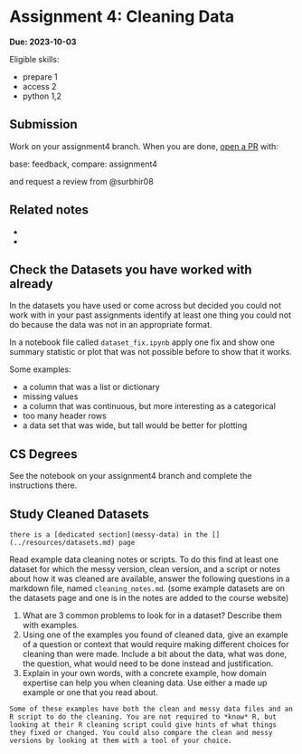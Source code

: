 # Assignment 4: Cleaning Data

__Due: 2023-10-03__


Eligible skills: 
- prepare 1
- access 2
- python 1,2


## Submission

Work on your assignment4 branch. When you are done, [open a PR](https://docs.github.com/en/pull-requests/collaborating-with-pull-requests/proposing-changes-to-your-work-with-pull-requests/creating-a-pull-request?tool=webui#changing-the-branch-range-and-destination-repository) with:

base: feedback, compare: assignment4

and request a review from @surbhir08

## Related notes

- [](../notes/2024-09-24)
- [](../notes/2024-09-26)


## Check the Datasets you have worked with already

In the datasets you have used or come across but decided you could not work with
in your past assignments identify at least one
thing you could not do because the data was not in an appropriate format.

In a notebook file called `dataset_fix.ipynb` apply one fix and show one summary statistic or plot that was not possible before 
to show that it works.


Some examples:
- a column that was a list or dictionary
- missing values
- a column that was continuous, but more interesting as a categorical
- too many header rows
- a data set that was wide, but tall would be better for plotting



## CS Degrees

See the notebook on your assignment4 branch and complete the instructions there. 

## Study Cleaned Datasets

```{tip}
there is a [dedicated section](messy-data) in the [](../resources/datasets.md) page
```

Read example data cleaning notes or scripts. To do this find at least one dataset for which the messy version, clean version, and a script or notes about how it was cleaned are available, answer the following questions in a markdown file, named `cleaning_notes.md`. (some example datasets are on the datasets page and one is in the notes are added to the course website)

1. What are 3 common problems to look for in a dataset? Describe them with examples. 
2. Using one of the examples you found of cleaned data, give an example of a question or context that would require making different choices for cleaning than were made. Include a bit about the data, what was done, the question, what would need to be done instead and justification.
3. Explain in your own words, with a concrete example, how domain expertise can help you when cleaning data. Use either a made up example or one that you read about.

```{warning}
Some of these examples have both the clean and messy data files and an R script to do the cleaning. You are not required to *know* R, but looking at their R cleaning script could give hints of what things they fixed or changed. You could also compare the clean and messy versions by looking at them with a tool of your choice. 
```

